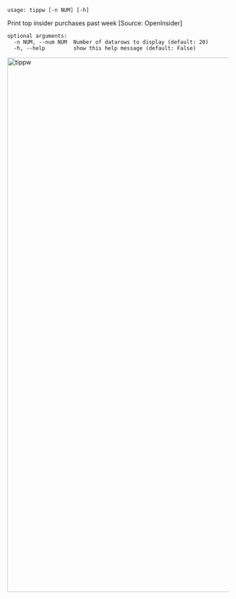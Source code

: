 ```
usage: tippw [-n NUM] [-h]
```

Print top insider purchases past week [Source: OpenInsider]

```
optional arguments:
  -n NUM, --num NUM  Number of datarows to display (default: 20)
  -h, --help         show this help message (default: False)
```

<img width="1218" alt="tippw" src="https://user-images.githubusercontent.com/25267873/125373768-9da22b00-e37d-11eb-8782-87be10cdb77a.png">
